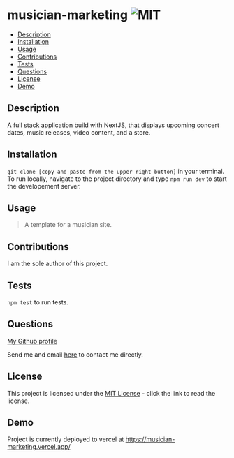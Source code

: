 # musician-marketing  ![MIT](https://img.shields.io/badge/license-MIT-green)

  - [Description](#description)
  - [Installation](#installation)
  - [Usage](#usage)
  - [Contributions](#contributions)
  - [Tests](#tests)
  - [Questions](#questions)
  - [License](#license)
  - [Demo](#demo)

  ## Description
 
  A full stack application build with NextJS, that displays upcoming concert dates, music releases, video content, and a store.

  ## Installation

  ```git clone [copy and paste from the upper right button]``` in your terminal. To run locally, navigate to the project directory and type ```npm run dev``` to start the developement server.

  ## Usage

  > A template for a musician site.

  ## Contributions
  
  I am the sole author of this project.

  ## Tests

  ```npm test``` to run tests.

  ## Questions

  [My Github profile](https://github.com/guitarkeegan)

  Send me and email [here](mailto:keegananglim@gmail.com) to contact me directly.

  ## License
  This project is licensed under the [MIT License](https://choosealicense.com/licenses/mit/) - click the link to read the license.

  ## Demo
  Project is currently deployed to vercel at https://musician-marketing.vercel.app/

  